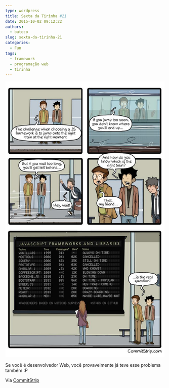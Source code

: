 ```yaml
---
type: wordpress
title: Sexta da Tirinha #21
date: 2015-10-02 09:12:22
authors:
  - buteco
slug: sexta-da-tirinha-21
categories:
  - Fun
tags:
  - framework
  - programação web
  - tirinha
---
```


<img class="aligncenter" src="/images/wp-content/uploads/2015/09/js_frameworks.jpg" alt="Frameworks JS" />

Se você é desenvolvedor Web, você provavelmente já teve esse problema também :P

Via <a href="http://www.commitstrip.com/en/" target="_blank">CommitStrip</a>
